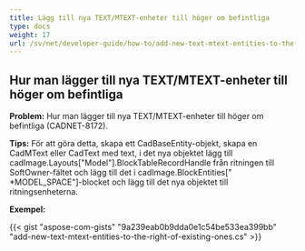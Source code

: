 ```yaml
---
title: Lägg till nya TEXT/MTEXT-enheter till höger om befintliga 
type: docs
weight: 17
url: /sv/net/developer-guide/how-to/add-new-text-mtext-entities-to-the-right-of-existing-ones/
---
```


## **Hur man lägger till nya TEXT/MTEXT-enheter till höger om befintliga**

**Problem:** Hur man lägger till nya TEXT/MTEXT-enheter till höger om befintliga (CADNET-8172).

**Tips:** För att göra detta, skapa ett CadBaseEntity-objekt, skapa en CadMText eller CadText med text, i det nya objektet lägg till cadImage.Layouts["Model"].BlockTableRecordHandle från ritningen till SoftOwner-fältet och lägg till det i cadImage.BlockEntities[" *MODEL_SPACE"]-blocket och lägg till det nya objektet till ritningsenheterna.

**Exempel:**

{{< gist "aspose-com-gists" "9a239eab0b9dda0e1c54be533ea399bb" "add-new-text-mtext-entities-to-the-right-of-existing-ones.cs" >}}
